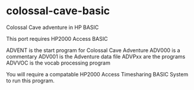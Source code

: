 # colossal-cave-basic
Colossal Cave adventure in HP BASIC

This port requires HP2000 Access BASIC

ADVENT is the start program for Colossal Cave Adventure
ADV000 is a commentary
ADV001 is the Adventure data file
ADVPxx are the programs
ADVVOC is the vocab processing program

You will require a compatable HP2000 Access Timesharing BASIC System to run this program.

